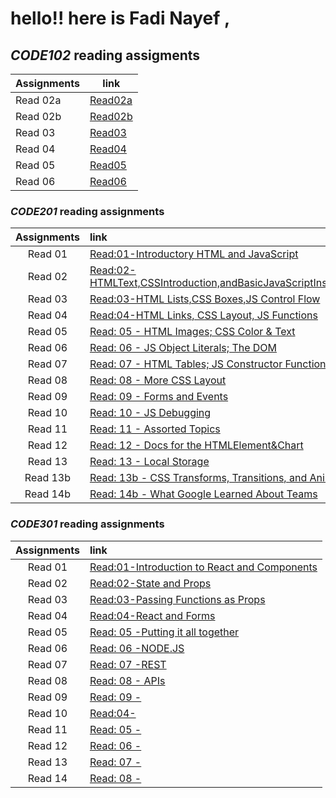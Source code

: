 # hello!! here is Fadi Nayef ,

## ***CODE102***  reading assigments 

| Assignments   | link     |
|-----------|----------|
| Read 02a|[Read02a](102/read02a.md) |       
| Read 02b |    [Read02b](102/read02b.md)      |
| Read 03 |  [Read03](102/read03.md)    | 
|Read 04|[Read04](102/read04a.md)  |
|Read 05|[Read05](102/read05.md) |
|Read 06|[Read06](102/read06.md) |


### ***CODE201*** reading assignments 
 
| Assignments   | link       |
|  :-------:  | :------  |
| Read 01|[Read:01-Introductory HTML and JavaScript](201/read20101.md)|       
| Read 02|[Read:02-HTMLText,CSSIntroduction,andBasicJavaScriptInstructions](201/read20102.md)|
| Read 03|[Read:03-HTML Lists,CSS Boxes,JS Control Flow](201/read20103.md)| 
|Read 04|[Read:04-HTML Links, CSS Layout, JS Functions](201/read20104.md)|
|Read 05|[Read: 05 - HTML Images; CSS Color & Text](201/read20105.md)|
|Read 06| [Read: 06 - JS Object Literals; The DOM](201/read20106.md)|
|Read 07| [Read: 07 - HTML Tables; JS Constructor Functions](201/read20107.md)|
|Read 08| [Read: 08 - More CSS Layout](201/read20108.md)|
|Read 09|[Read: 09 - Forms and Events](201/read20109.md)|
|Read 10| [Read: 10 - JS Debugging](201/read20110.md)|
|Read 11| [Read: 11 - Assorted Topics](201/read20111.md)|
|Read 12| [Read: 12 - Docs for the HTML<canvas>Element&Chart](201/read20112.md)|
|Read 13| [Read: 13 - Local Storage](201/read20113.md)|
|Read 13b| [Read: 13b - CSS Transforms, Transitions, and Animations](201/read20113b.md)|
|Read 14b| [Read: 14b - What Google Learned About Teams](201/read20114b.md)|


### ***CODE301*** reading assignments 
 
| Assignments   | link       |
|  :-------:  | :------  |
| Read 01|[Read:01-Introduction to React and Components](301/read30101.md)|       
| Read 02|[Read:02-State and Props](301/read30102.md)|
| Read 03|[Read:03-Passing Functions as Props](301/read30103.md)| 
|Read 04|[Read:04-React and Forms](301/read30104.md)|
|Read 05|[Read: 05 -Putting it all together ](301/read30105.md)|
|Read 06| [Read: 06 -NODE.JS ](301/read30106.md)|
|Read 07| [Read: 07 -REST ](301/read30107.md)|
|Read 08| [Read: 08 - APIs](301/read30108.md)|
|Read 09|[Read: 09 - ](301/read30109.md)|
|Read 10|[Read:04-](301/read301010.md)|
|Read 11|[Read: 05 - ](301/read301011.md)|
|Read 12| [Read: 06 - ](301/read301012.md)|
|Read 13| [Read: 07 - ](301/read301013.md)|
|Read 14| [Read: 08 - ](301/read301014.md)|
